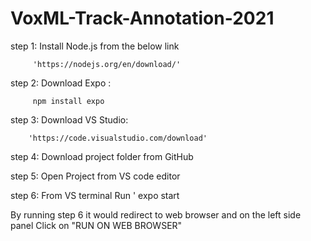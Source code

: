 # VoxML-Track-Annotation-2021
step 1: Install Node.js from the below link 

         'https://nodejs.org/en/download/'
         
step 2: Download Expo : 

         npm install expo
         
step 3: Download VS Studio:

        'https://code.visualstudio.com/download'
        
step 4: Download project folder from GitHub

step 5: Open Project from VS code editor

step 6: From VS terminal Run '
         expo start

By running step 6 it would redirect to web browser and on the left side panel Click on "RUN ON WEB BROWSER"

